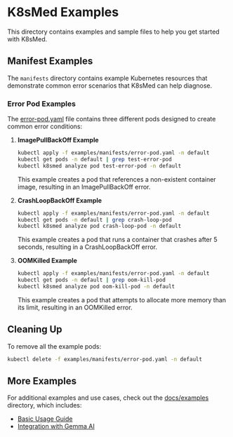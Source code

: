 # K8sMed Examples

This directory contains examples and sample files to help you get started with K8sMed.

## Manifest Examples

The `manifests` directory contains example Kubernetes resources that demonstrate common error scenarios that K8sMed can help diagnose.

### Error Pod Examples

The [error-pod.yaml](manifests/error-pod.yaml) file contains three different pods designed to create common error conditions:

1. **ImagePullBackOff Example**
   ```bash
   kubectl apply -f examples/manifests/error-pod.yaml -n default
   kubectl get pods -n default | grep test-error-pod
   kubectl k8smed analyze pod test-error-pod -n default
   ```
   This example creates a pod that references a non-existent container image, resulting in an ImagePullBackOff error.

2. **CrashLoopBackOff Example**
   ```bash
   kubectl apply -f examples/manifests/error-pod.yaml -n default
   kubectl get pods -n default | grep crash-loop-pod
   kubectl k8smed analyze pod crash-loop-pod -n default
   ```
   This example creates a pod that runs a container that crashes after 5 seconds, resulting in a CrashLoopBackOff error.

3. **OOMKilled Example**
   ```bash
   kubectl apply -f examples/manifests/error-pod.yaml -n default
   kubectl get pods -n default | grep oom-kill-pod
   kubectl k8smed analyze pod oom-kill-pod -n default
   ```
   This example creates a pod that attempts to allocate more memory than its limit, resulting in an OOMKilled error.

## Cleaning Up

To remove all the example pods:

```bash
kubectl delete -f examples/manifests/error-pod.yaml -n default
```

## More Examples

For additional examples and use cases, check out the [docs/examples](../docs/examples/) directory, which includes:

- [Basic Usage Guide](../docs/examples/basic-usage.md)
- [Integration with Gemma AI](../docs/examples/gemma-integration.md)
